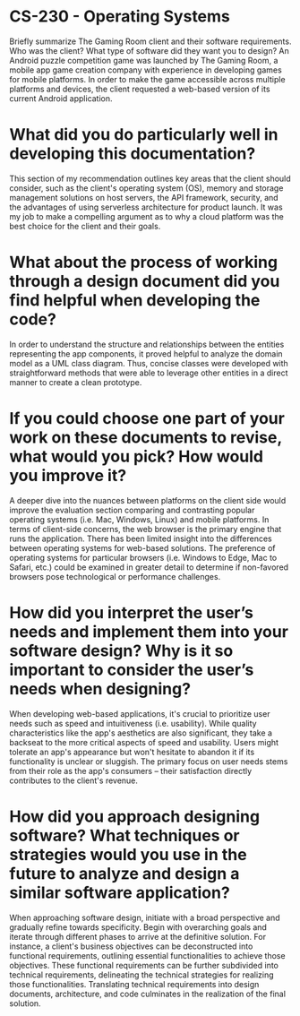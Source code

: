 # CS-230 - Operating Systems

Briefly summarize The Gaming Room client and their software requirements. Who was the client? What type of software did they want you to design?
An Android puzzle competition game was launched by The Gaming Room, a mobile app game creation company with experience in developing games for mobile platforms. In order to make the game accessible across multiple platforms and devices, the client requested a web-based version of its current Android application.

# What did you do particularly well in developing this documentation?
This section of my recommendation outlines key areas that the client should consider, such as the client's operating system (OS), memory and storage management solutions on host servers, the API framework, security, and the advantages of using serverless architecture for product launch. It was my job to make a compelling argument as to why a cloud platform was the best choice for the client and their goals.

# What about the process of working through a design document did you find helpful when developing the code?
In order to understand the structure and relationships between the entities representing the app components, it proved helpful to analyze the domain model as a UML class diagram. Thus, concise classes were developed with straightforward methods that were able to leverage other entities in a direct manner to create a clean prototype.

# If you could choose one part of your work on these documents to revise, what would you pick? How would you improve it?
A deeper dive into the nuances between platforms on the client side would improve the evaluation section comparing and contrasting popular operating systems (i.e. Mac, Windows, Linux) and mobile platforms. In terms of client-side concerns, the web browser is the primary engine that runs the application. There has been limited insight into the differences between operating systems for web-based solutions. The preference of operating systems for particular browsers (i.e. Windows to Edge, Mac to Safari, etc.) could be examined in greater detail to determine if non-favored browsers pose technological or performance challenges.

# How did you interpret the user’s needs and implement them into your software design? Why is it so important to consider the user’s needs when designing?
When developing web-based applications, it's crucial to prioritize user needs such as speed and intuitiveness (i.e. usability). While quality characteristics like the app's aesthetics are also significant, they take a backseat to the more critical aspects of speed and usability. Users might tolerate an app's appearance but won't hesitate to abandon it if its functionality is unclear or sluggish. The primary focus on user needs stems from their role as the app's consumers – their satisfaction directly contributes to the client's revenue.

# How did you approach designing software? What techniques or strategies would you use in the future to analyze and design a similar software application?
When approaching software design, initiate with a broad perspective and gradually refine towards specificity. Begin with overarching goals and iterate through different phases to arrive at the definitive solution. For instance, a client's business objectives can be deconstructed into functional requirements, outlining essential functionalities to achieve those objectives. These functional requirements can be further subdivided into technical requirements, delineating the technical strategies for realizing those functionalities. Translating technical requirements into design documents, architecture, and code culminates in the realization of the final solution.
